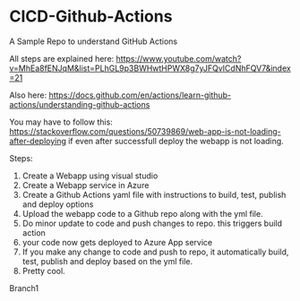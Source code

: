 # CICD-Github-Actions
A Sample Repo to understand GitHub Actions

All steps are explained here: https://www.youtube.com/watch?v=MhEa8fENJqM&list=PLhGL9p3BWHwtHPWX8g7yJFQvICdNhFQV7&index=21

Also here: https://docs.github.com/en/actions/learn-github-actions/understanding-github-actions

You may have to follow this: https://stackoverflow.com/questions/50739869/web-app-is-not-loading-after-deploying
if even after successfull deploy the webapp is not loading.

Steps:
1. Create a Webapp using visual studio
2. Create a Webapp service in Azure
3. Create a Github Actions yaml file with instructions to build, test, publish and deploy options
4. Upload the webapp code to a Github repo along with the yml file.
5. Do minor update to code and push changes to repo. this triggers build action
6. your code now gets deployed to Azure App service
7. If you make any change to code and push to repo, it automatically build, test, publish and deploy based on the yml file.
8. Pretty cool.

Branch1
